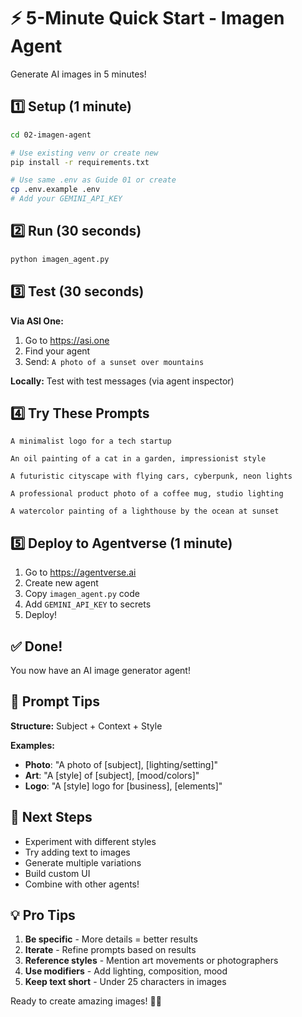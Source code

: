 # ⚡ 5-Minute Quick Start - Imagen Agent

Generate AI images in 5 minutes!

## 1️⃣ Setup (1 minute)

```bash
cd 02-imagen-agent

# Use existing venv or create new
pip install -r requirements.txt

# Use same .env as Guide 01 or create
cp .env.example .env
# Add your GEMINI_API_KEY
```

## 2️⃣ Run (30 seconds)

```bash
python imagen_agent.py
```

## 3️⃣ Test (30 seconds)

**Via ASI One:**
1. Go to https://asi.one
2. Find your agent
3. Send: `A photo of a sunset over mountains`

**Locally:** Test with test messages (via agent inspector)

## 4️⃣ Try These Prompts

```
A minimalist logo for a tech startup

An oil painting of a cat in a garden, impressionist style

A futuristic cityscape with flying cars, cyberpunk, neon lights

A professional product photo of a coffee mug, studio lighting

A watercolor painting of a lighthouse by the ocean at sunset
```

## 5️⃣ Deploy to Agentverse (1 minute)

1. Go to https://agentverse.ai
2. Create new agent
3. Copy `imagen_agent.py` code
4. Add `GEMINI_API_KEY` to secrets
5. Deploy!

## ✅ Done!

You now have an AI image generator agent!

## 🎨 Prompt Tips

**Structure:** Subject + Context + Style

**Examples:**
- **Photo**: "A photo of [subject], [lighting/setting]"
- **Art**: "A [style] of [subject], [mood/colors]"
- **Logo**: "A [style] logo for [business], [elements]"

## 🚀 Next Steps

- Experiment with different styles
- Try adding text to images
- Generate multiple variations
- Build custom UI
- Combine with other agents!

## 💡 Pro Tips

1. **Be specific** - More details = better results
2. **Iterate** - Refine prompts based on results
3. **Reference styles** - Mention art movements or photographers
4. **Use modifiers** - Add lighting, composition, mood
5. **Keep text short** - Under 25 characters in images

Ready to create amazing images! 🎨✨
